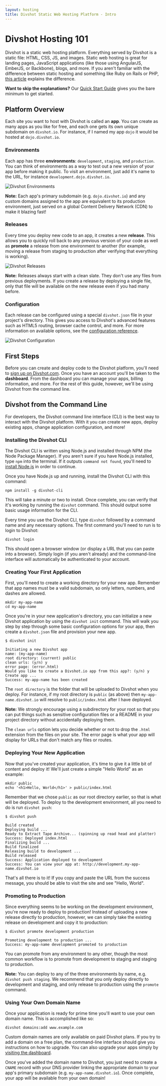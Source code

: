 ```yaml
---
layout: hosting
title: Divshot Static Web Hosting Platform - Intro
---
```


# Divshot Hosting 101

<p class="lead">Divshot is a static web hosting platform. Everything served by Divshot is a static file: HTML, CSS, JS, and images. Static web hosting is great for landing pages, JavaScript applications (like those using AngularJS, EmberJS, or Backbone), blogs, and more. If you aren't familiar with the difference between static hosting and something like Ruby on Rails or PHP, <a href="http://www.staticapps.org/articles/defining-static-web-apps" target="_blank">this article</a> explains the difference.</p>

<div class="alert alert-info"><p><b>Want to skip the explanations?</b> Our <a href="/guides/quick-start">Quick Start Guide</a> gives you the bare minimum to get started.</p></div>

## Platform Overview

Each site you want to host with Divshot is called an **app**. You can create as many apps as you like for free, and each one gets its own unique subdomain on `divshot.io`. For instance, if I named my app `dojo` it would be hosted at `dojo.divshot.io`.

### Environments

Each app has three **environments**: `development`, `staging`, and `production`. You can think of environments as a way to test out a new version of your app before making it public. To visit an environment, just add it's name to the URL, for instance `development.dojo.divshot.io`.

<img src="{% asset_path guides/environments.jpg %}" alt="Divshot Environments" class="img-responsive">

<div class="alert alert-info"><p><b>Note:</b> Each app's primary subdomain (e.g. <code>dojo.divshot.io</code>) and any custom domains assigned to the app are equivalent to its production environment, just served on a global Content Delivery Network (CDN) to make it blazing fast!</p></div>

### Releases

Every time you deploy new code to an app, it creates a new **release**. This allows you to quickly roll back to any previous version of your code as well as **promote** a release from one environment to another (for example, moving a release from staging to production after verifying that everything is working).

<img src="{% asset_path guides/releases.jpg %}" alt="Divshot Releases" class="img-responsive">

<div class="alert alert-info"><p><b>Note:</b> Releases always start with a clean slate. They don't use any files from previous deployments. If you create a release by deploying a single file, only that file will be available on the new release even if you had many before.</p></div>

### Configuration

Each release can be configured using a special `divshot.json` file in your project's directory. This gives you access to Divshot's advanced features such as HTML5 routing, browser cache control, and more. For more information on available options, see the [configuration reference](/guides/configuration).

<img src="{% asset_path guides/configuration.jpg %}" alt="Divshot Configuration" class="img-responsive">

## First Steps

Before you can create and deploy code to the Divshot platform, you'll need to [sign up on Divshot.com](http://www.divshot.com/). Once you have an account you'll be taken to the **dashboard**. From the dashboard you can manage your apps, billing information, and more. For the rest of this guide, however, we'll be using Divshot from the command line.

## Divshot from the Command Line

For developers, the Divshot command line interface (CLI) is the best way to interact with the Divshot platform. With it you can create new apps, deploy existing apps, change application configuration, and more!

### Installing the Divshot CLI

The Divshot CLI is written using Node.js and installed through NPM (the Node Package Manager). If you aren't sure if you have Node.js installed, type `npm` into the terminal. If it outputs `command not found`, you'll need to [install Node.js](https://github.com/joyent/node/wiki/Installation) in order to continue.

Once you have Node.js up and running, install the Divshot CLI with this command:

    npm install -g divshot-cli
    
This will take a minute or two to install. Once complete, you can verify that it's working by running the `divshot` command. This should output some basic usage information for the CLI.

Every time you use the Divshot CLI, type `divshot` followed by a command name and any necessary options. The first command you'll need to run is to login to Divshot:

    divshot login
    
This should open a browser window (or display a URL that you can paste into a browser). Simply login (if you aren't already) and the command-line interface will automatically be authenticated to your account.

### Creating Your First Application

First, you'll need to create a working directory for your new app. Remember that app names must be a valid subdomain, so only letters, numbers, and dashes are allowed.

    mkdir my-app-name
    cd my-app-name
    
Once you're in your new application's directory, you can initialize a new Divshot application by using the `divshot init` command. This will walk you step by step through some basic configuration options for your app, then create a `divshot.json` file and provision your new app.

    $ divshot init
    
    Initiating a new Divshot app
    name: (my-app-name)
    root directory: (current) public
    clean urls: (y/n) y
    error page: (error.html)
    Would you like to create a Divshot.io app from this app?: (y/n) y
    Create app ...
    Success: my-app-name has been created
    
The `root directory` is the folder that will be uploaded to Divshot when you deploy. For instance, if my root directory is `public` (as above) then `my-app-name.divshot.io` will resolve to `public/index.html` after I have deployed.

<div class="alert alert-info"><p><b>Note:</b> We strongly encourage using a subdirectory for your root so that you can put things such as sensitive configuration files or a README in your project directory without accidentally deploying them.</p></div>

The `clean urls` option lets you decide whether or not to drop the `.html` extension from the files on your site. The error page is what your app will display for URLs that don't match any files or routes.

### Deploying Your New Application

Now that you've created your application, it's time to give it a little bit of content and deploy it! We'll just create a simple "Hello World" as an example:

    mkdir public
    echo '<h1>Hello, World</h1>' > public/index.html
    
Remember that we chose `public` as our root directory earlier, so that is what will be deployed. To deploy to the development environment, all you need to do is run `divshot push`:

	$ divshot push
    
    Build created
    Deploying build ...
    Ready to Extract Tape Archive... (spinning up read head and platter)
    Success: Deployed index.html
    Finalizing build ...
    Build finalized
    Releasing build to development ...
    Build released
    Success: Application deployed to development
    Success: You can view your app at: http://development.my-app-name.divshot.io
    
That's all there is to it! If you copy and paste the URL from the success message, you should be able to visit the site and see "Hello, World".

### Promoting to Production

Since everything seems to be working on the development environment, you're now ready to deploy to production! Instead of uploading a new release directly to production, however, we can simply take the existing release on development and copy it to production:

    $ divshot promote development production
    
    Promoting development to production ...
    Success: my-app-name development promoted to production
    
You can promote from any environment to any other, though the most common workflow is to promote from development to staging and staging to production.

<div class="alert alert-info"><p><b>Note:</b> You can deploy to any of the three environments by name, e.g. <code>divshot push staging</code>. We recommend that you only deploy directly to development and staging, and only release to production using the <code>promote</code> command.</p></div>

### Using Your Own Domain Name

Once your application is ready for prime time you'll want to use your own domain name. This is accomplished like so:

    divshot domains:add www.example.com
    
Custom domain names are only available on paid Divshot plans. If you try to add a domain on a free plan, the command-line interface should give you instructions on how to upgrade. You can also upgrade your apps simply by [visiting the dashboard](https://dashboard.divshot.com).

Once you've added the domain name to Divshot, you just need to create a `CNAME` record with your DNS provider linking the appropriate domain to your app's primary subdomain (e.g. `my-app-name.divshot.io`). Once complete, your app will be available from your own domain!
